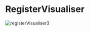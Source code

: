 # RegisterVisualiser
![registerVisualiser3](https://github.com/rendayigit/RegisterVisualizer/assets/28491388/44ce25fc-fb6d-401a-bb19-f70f2893bf02)
